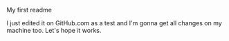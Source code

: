 My first readme

I just edited it on GitHub.com as a test and I'm gonna get all changes on my machine too. 
Let's hope it works.
